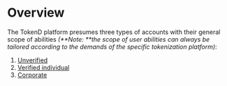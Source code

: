 
# Overview

The TokenD platform presumes three types of accounts with their general scope of abilities _(**Note: **the scope of user abilities can always be tailored according to the demands of the specific tokenization platform)_:



1.  [Unverified ](https://docs.google.com/document/d/1_NGdG2GrjBzplSExamQxDLHw5lNzFx13yWzkw4co7CQ/edit#heading=h.npvneisgdedi)
1.  [Verified individual](https://docs.google.com/document/d/1_NGdG2GrjBzplSExamQxDLHw5lNzFx13yWzkw4co7CQ/edit#heading=h.mmvqcjq4t4xy)
1.  [Corporate](https://docs.google.com/document/d/1_NGdG2GrjBzplSExamQxDLHw5lNzFx13yWzkw4co7CQ/edit#heading=h.c2f0g4ukn5a4)
